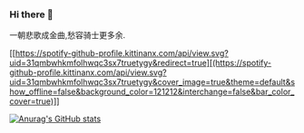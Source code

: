 ### Hi there 👋

一朝悲歌成金曲,愁容骑士更多余.

[[https://spotify-github-profile.kittinanx.com/api/view.svg?uid=31qmbwhkmfolhwqc3sx7truetygy&redirect=true][(https://spotify-github-profile.kittinanx.com/api/view.svg?uid=31qmbwhkmfolhwqc3sx7truetygy&cover_image=true&theme=default&show_offline=false&background_color=121212&interchange=false&bar_color_cover=true)]]

[![Anurag's GitHub stats](https://github-readme-stats.vercel.app/api?username=Nulovrsis&count_private=true&show_icons=true&theme=shadow_blue)](https://github.com/anuraghazra/github-readme-stats)
<!--


